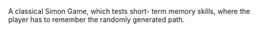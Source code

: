 A classical Simon Game, which tests short- term memory skills, where the player has to remember the randomly generated path.
